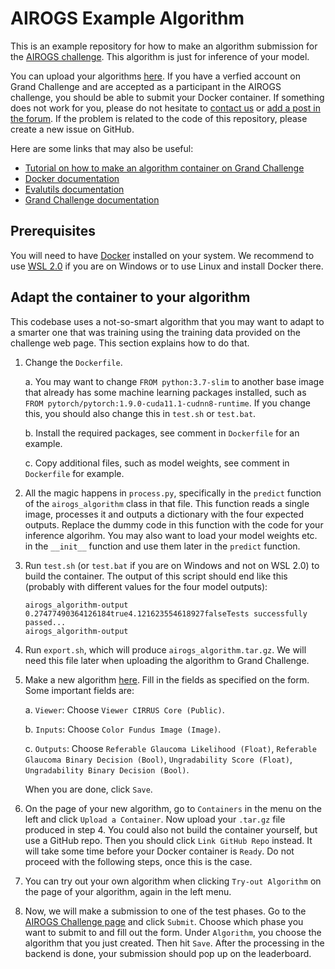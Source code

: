 # AIROGS Example Algorithm

This is an example repository for how to make an algorithm submission for the [AIROGS challenge](https://airogs.grand-challenge.org). This algorithm is just for inference of your model.

You can upload your algorithms [here](https://grand-challenge.org/algorithms/create/). If you have a verfied account on Grand Challenge and are accepted as a participant in the AIROGS challenge, you should be able to submit your Docker container. If something does not work for you, please do not hesitate to [contact us](mailto:c.w.devente@uva.nl) or [add a post in the forum](https://grand-challenge.org/forums/forum/airogs-609/). If the problem is related to the code of this repository, please create a new issue on GitHub.

Here are some links that may also be useful:
- [Tutorial on how to make an algorithm container on Grand Challenge](https://grand-challenge.org/blogs/create-an-algorithm/)
- [Docker documentation](https://docs.docker.com/)
- [Evalutils documentation](https://evalutils.readthedocs.io/)
- [Grand Challenge documentation](https://comic.github.io/grand-challenge.org/algorithms.html)

## Prerequisites

You will need to have [Docker](https://docs.docker.com/) installed on your system. We recommend to use [WSL 2.0](https://docs.microsoft.com/en-us/windows/wsl/install) if you are on Windows or to use Linux and install Docker there.

## Adapt the container to your algorithm

This codebase uses a not-so-smart algorithm that you may want to adapt to a smarter one that was training using the training data provided on the challenge web page. This section explains how to do that.

1. Change the `Dockerfile`.

    a. You may want to change `FROM python:3.7-slim` to another base image that already has some machine learning packages installed, such as `FROM pytorch/pytorch:1.9.0-cuda11.1-cudnn8-runtime`. If you change this, you should also change this in `test.sh` or `test.bat`.

    b. Install the required packages, see comment in `Dockerfile` for an example.

    c. Copy additional files, such as model weights, see comment in `Dockerfile` for example.

2. All the magic happens in `process.py`, specifically in the `predict` function of the `airogs_algorithm` class in that file. This function reads a single image, processes it and outputs a dictionary with the four expected outputs. Replace the dummy code in this function with the code for your inference algorihm. You may also want to load your model weights etc. in the `__init__` function and use them later in the `predict` function.

3. Run `test.sh` (or `test.bat` if you are on Windows and not on WSL 2.0) to build the container. The output of this script should end like this (probably with different values for the four model outputs):
    ```
    airogs_algorithm-output
    0.27477490364126184true4.121623554618927falseTests successfully passed...
    airogs_algorithm-output
    ```

4. Run `export.sh`, which will produce `airogs_algorithm.tar.gz`. We will need this file later when uploading the algorithm to Grand Challenge.

5. Make a new algorithm [here](https://grand-challenge.org/algorithms/create/). Fill in the fields as specified on the form. Some important fields are:

    a. `Viewer`: Choose `Viewer CIRRUS Core (Public)`.
    
    b. `Inputs`: Choose `Color Fundus Image (Image)`.

    c. `Outputs`: Choose `Referable Glaucoma Likelihood (Float)`, `Referable Glaucoma Binary Decision (Bool)`, `Ungradability Score (Float)`, `Ungradability Binary Decision (Bool)`.

    When you are done, click `Save`.

6. On the page of your new algorithm, go to `Containers` in the menu on the left and click `Upload a Container`. Now upload your `.tar.gz` file produced in step 4. You could also not build the container yourself, but use a GitHub repo. Then you should click `Link GitHub Repo` instead. It will take some time before your Docker container is `Ready`. Do not proceed with the following steps, once this is the case.

7. You can try out your own algorithm when clicking `Try-out Algorithm` on the page of your algorithm, again in the left menu.

8. Now, we will make a submission to one of the test phases. Go to the [AIROGS Challenge page](https://airogs.grand-challenge.org/) and click `Submit`. Choose which phase you want to submit to and fill out the form. Under `Algorithm`, you choose the algorithm that you just created. Then hit `Save`. After the processing in the backend is done, your submission should pop up on the leaderboard.
